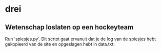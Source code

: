 # drei
## Wetenschap loslaten op een hockeyteam


Run 'spiesjes.py'. Dit script gaat ervanuit dat je de log van de spiesjes hebt gekopieerd van de site en opgeslagen hebt in data.txt.
